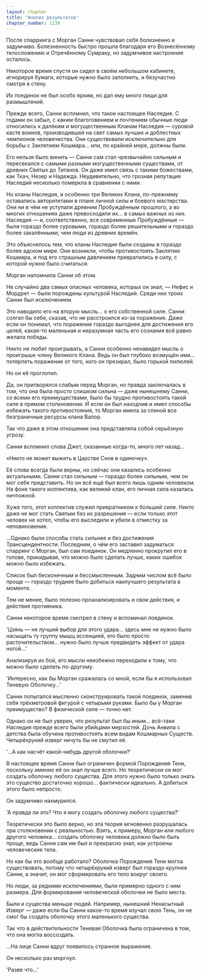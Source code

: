```yaml
---
layout: chapter
title: "Анализ результатов"
chapter_number: 1139
---
```


После спарринга с Морган Санни чувствовал себя болезненно и задумчиво. Болезненность быстро прошла благодаря его Вознесённому телосложению и Отречённому Сумраку, но задумчивое настроение осталось.

Некоторое время спустя он сидел в своём небольшом кабинете, игнорируя бумаги, которые нужно было заполнить, и безучастно смотря в стену.

Их поединок не был особо ярким, но дал ему много пищи для размышлений.

Прежде всего, Санни вспомнил, что такое настоящее Наследие. С годами он забыл, с каким благоговением и почтением обычные люди относились к далёким и могущественным Кланам Наследия — суровой касте воинов, производившей на свет самых лучших и доблестных чемпионов человечества. Они существовали исключительно для борьбы с Заклятием Кошмара... или, по крайней мере, должны были.

Его нельзя было винить — Санни сам стал чрезвычайно сильным и пересекался с самыми разными могущественными существами, от древних Святых до Титанов. Он даже имел связь с такими божествами, как Ткач, Незер и Надежда. Неудивительно, что грозная репутация Наследий несколько померкла в сравнении с ними.

Но кланы Наследия, и особенно три Великих Клана, по-прежнему оставались авторитетами в плане личной силы и боевого мастерства. Они ни в чём не уступали древним Пробуждённым прошлого, а во многих отношениях даже превосходили их... в самых важных из них. Наследия — и, соответственно, все современные Пробуждённые — были гораздо более суровыми, гораздо более решительными и гораздо более закалёнными, чем люди из древних времён.

Это объяснялось тем, что кланы Наследия были созданы в гораздо более адском мире. Они возникли, чтобы противостоять Заклятию Кошмара, и под его страшным давлением превратились в силу, с которой нужно было считаться.

Морган напомнила Санни об этом.

Не случайно два самых опасных человека, которых он знал, — Нефис и Мордрет — были порождены культурой Наследий. Среди них троих Санни был исключением.

Это наводило его на вторую мысль... о его собственной силе. Санни солгал бы себе, сказав, что не расстроился из-за поражения. Даже если он понимал, что поражение гораздо выгоднее для достижения его целей, какая-то маленькая и неразумная часть его сознания всё равно желала победы.

Никто не любит проигрывать, а Санни особенно ненавидел мысль о проигрыше члену Великого Клана. Ведь он был глубоко возмущён ими... потерпеть поражение от того, кого он презирал, было горькой пилюлей.

Но он её проглотил.

Да, он притворялся слабым перед Морган, но правда заключалась в том, что она была просто слишком сильна — даже нынешнему Санни, со всеми его преимуществами, было бы трудно противостоять такой силе в прямом столкновении. И если он был находчив и имел способы избежать такого противостояния, то Морган имела за спиной все безграничные ресурсы клана Валор.

Так что даже в этом отношении она представляла собой серьёзную угрозу.

Санни вспомнил слова Джет, сказанные когда-то, много лет назад...

«Никто не может выжить в Царстве Снов в одиночку».

Её слова всегда были верны, но сейчас они казались особенно актуальными. Санни стал сильным — гораздо более сильным, чем он мог себе представить. Но он всё ещё был всего лишь одним человеком. На фоне такого коллектива, как великий клан, его личная сила казалась ничтожной.

Хуже того, этот коллектив служил привратником к большей силе. Никто даже не мог стать Святым без их разрешения — если только этот человек не хотел, чтобы его выследили и убили в отместку за неповиновение.

...Однако были способы стать сильнее и без достижения Трансцендентности. Последним, о чём его заставил задуматься спарринг с Морган, был сам поединок. Он медленно прокрутил его в голове, прикидывая, что можно было сделать лучше, каких ошибок можно было избежать.

Список был бесконечным и бессмысленным. Задним числом всё было проще — гораздо труднее было добиться наилучшего результата в моменте.

Тем не менее, было полезно проанализировать и свои действия, и действия противника.

Санни некоторое время смотрел в стену и вспоминал поединок.

'Цзянь — не лучший выбор для этого удара... здесь мне не нужно было насыщать ту группу мышц эссенцией, это было просто расточительством... нужно было лучше предвидеть эффект от удара ногой...'

Анализируя их бой, его мысли неизбежно переходили к тому, что можно было сделать по-другому.

'Интересно, как бы Морган сражалась со мной, если бы я использовал Теневую Оболочку...'

Санни попытался мысленно сконструировать такой поединок, заменив себя трёхметровой фигурой с четырьмя руками. Было бы у Морган преимущество? В физической силе — точно нет.

Однако он не был уверен, что результат был бы иным... всё-таки Наследия прежде всего были убийцами мерзостей. Дочь Анвила с детства была обучена противостоять всем видам Кошмарных Существ. Четырёхрукий изверг ничуть бы не смутил её.

'...А как насчёт какой-нибудь другой оболочки?'

В настоящее время Санни был ограничен формой Порождения Тени, поскольку именно её он знал лучше всего. Но теоретически он мог создать оболочку любого существа. Для этого нужно было только знать это существо достаточно хорошо... фактически идеально. А добиться этого было непросто.

Он задумчиво нахмурился.

'А правда ли это? Что я могу создать оболочку любого существа?'

Теоретически это было верно, но эта теория мгновенно разрушалась при столкновении с реальностью. Взять, к примеру, Морган или любого другого человека... создать оболочку человека должно было быть проще, ведь Санни сам им был и прекрасно знал, как устроены человеческие тела.

Но как бы это вообще работало? Оболочка Порождения Тени могла существовать, потому что четырёхрукий изверг был гораздо крупнее Санни, а значит, он мог сформировать его тело вокруг своего.

Но люди, за редкими исключениями, были примерно одного с ним размера. Для формирования человеческой оболочки не было места.

Были и существа меньше людей. Например, нынешний Ненасытный Изверг — даже если бы Санни какое-то время изучал свою Тень, он не смог бы создать оболочку этого маленького существа.

Так что в действительности Теневая Оболочка была ограничена в том, что она могла воссоздать.

...На лице Санни вдруг появилось странное выражение.

Он несколько раз моргнул.

'Разве что...'